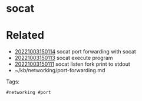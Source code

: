 # socat

# Related

- [20221003150114](/zet/20221003150114/README.md) socat port forwarding with socat
- [20221003150113](/zet/20221003150113/README.md) socat execute program
- [20221003150111](/zet/20221003150111/README.md) socat listen fork print to stdout
- ~/kb/networking/port-forwarding.md

Tags:

    #networking #port 
